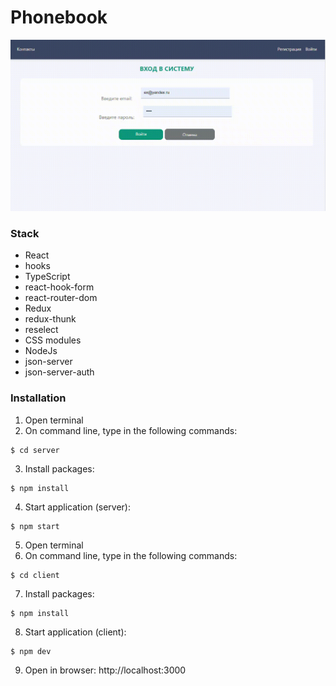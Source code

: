 # Phonebook
![Phonebook](phonebook.gif)
### Stack
+ React
+ hooks
+ TypeScript
+ react-hook-form
+ react-router-dom
+ Redux
+ redux-thunk
+ reselect
+ CSS modules
+ NodeJs
+ json-server
+ json-server-auth
### Installation
1) Open terminal
2) On command line, type in the following commands:
```console
$ cd server
```
3) Install packages:
```console
$ npm install
```
4) Start application (server):
```console
$ npm start
```
5) Open terminal
6) On command line, type in the following commands:
```console
$ cd client
```
7) Install packages:
```console
$ npm install
```
8) Start application (client):
```console
$ npm dev
```
9) Open in browser: http://localhost:3000